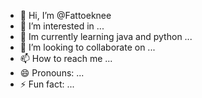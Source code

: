 - 👋 Hi, I’m @Fattoeknee
- 👀 I’m interested in ...
- 🌱 Im currently learning java and python ...
- 💞️ I’m looking to collaborate on ...
- 📫 How to reach me ...
- 😄 Pronouns: ...
- ⚡ Fun fact: ...

<!---
Fattoeknee/Fattoeknee is a ✨ special ✨ repository because its `README.md` (this file) appears on your GitHub profile.
You can click the Preview link to take a look at your changes.
--->
